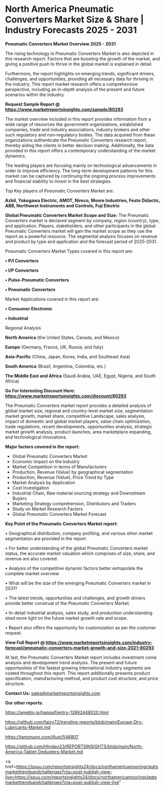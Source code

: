 # North America Pneumatic Converters Market Size & Share | Industry Forecasts 2025 - 2031

<Strong> Pneumatic Converters Market Overview 2025 - 2031</strong>

The rising technology in Pneumatic Converters Market is also depicted in this research report. Factors that are boosting the growth of the market, and giving a positive push to thrive in the global market is explained in detail.

Furthermore, the report highlights on emerging trends, significant drivers, challenges, and opportunities, providing all necessary data for thriving in the industry. This report market research offers a comprehensive perspective, including an in-depth analysis of the present and future scenarios within the industry.

<strong>Request Sample Report @ <a href=https://www.marketreportsinsights.com/sample/80293>https://www.marketreportsinsights.com/sample/80293</a></strong>

The market overview included in this report provides information from a wide range of resources like government organizations, established companies, trade and industry associations, industry brokers and other such regulatory and non-regulatory bodies. The data acquired from these organizations authenticate the Pneumatic Converters research report, thereby aiding the clients in better decision making. Additionally, the data provided in this report offers a contemporary understanding of the market dynamics.

The leading players are focusing mainly on technological advancements in order to improve efficiency. The long-term development patterns for this market can be captured by continuing the ongoing process improvements and financial stability to invest in the best strategies.

Top Key players of Pneumatic Converters Market are:

<strong>Azbil, Yokogawa Electric, AMOT, Nireco, Moore Industries, Festo Didactic, ABB, Northwest Instruments and Controls, Fuji Electric</strong>

<strong><b>Global Pneumatic Converters Market Scope and Size:</b></strong>
The Pneumatic Converters market is declared segment by company, region (country), type, and application. Players, stakeholders, and other participants in the global Pneumatic Converters market will gain the market scope as they use the report as a powerful resource. The segmental analysis focuses on revenue and product by type and application and the forecast period of 2025-2031.

Pneumatic Converters Market Types covered in this report are:

<strong>• P/I Converters

• I/P Converters

• Pulse-Pneumatic Converters

• Pneumatic Converters</strong>

Market Applications covered in this report are:

<strong>• Consumer Electronic

• Industrial</strong> 

Regional Analysis

<strong>North America</strong> (the United States, Canada, and Mexico)

<strong>Europe</strong> (Germany, France, UK, Russia, and Italy)

<strong>Asia-Pacific</strong> (China, Japan, Korea, India, and Southeast Asia)

<strong>South America</strong> (Brazil, Argentina, Colombia, etc.)

<strong>The Middle East and Africa</strong> (Saudi Arabia, UAE, Egypt, Nigeria, and South Africa)

<strong>Go For Interesting Discount Here: <a href=https://www.marketreportsinsights.com/discount/80293>https://www.marketreportsinsights.com/discount/80293</a></strong>

The Pneumatic Converters market report provides a detailed analysis of global market size, regional and country-level market size, segmentation market growth, market share, competitive Landscape, sales analysis, impact of domestic and global market players, value chain optimization, trade regulations, recent developments, opportunities analysis, strategic market growth analysis, product launches, area marketplace expanding, and technological innovations.

<strong><b>Major factors covered in the report:</b></strong>
<ul>
  <li>Global Pneumatic Converters Market </li>
  <li>Economic Impact on the Industry</li>
  <li>Market Competition in terms of Manufacturers</li>
  <li>Production, Revenue (Value) by geographical segmentation</li>
  <li>Production, Revenue (Value), Price Trend by Type</li>
  <li>Market Analysis by Application</li>
  <li>Cost Investigation</li>
  <li>Industrial Chain, Raw material sourcing strategy and Downstream Buyers</li>
  <li>Marketing Strategy comprehension, Distributors and Traders</li>
  <li>Study on Market Research Factors</li>
  <li>Global Pneumatic Converters Market Forecast</li>
</ul>

<strong><b>Key Point of the Pneumatic Converters Market report:</b></strong>

• Geographical distribution, company profiling, and various other market segmentation are provided in the report.

• For better understanding of the global Pneumatic Converters market status, the accurate market valuation which comprises of size, share, and revenue are also covered.

• Analysis of the competitive dynamic factors better extrapolate the complete market overview

• What will be the size of the emerging Pneumatic Converters market in 2031?

• The latest trends, opportunities and challenges, and growth drivers provide better construal of the Pneumatic Converters Market.

• In-detail industrial analysis, sales study, and production understanding shed more light on the future market growth rate and scope.

• Report also offers the opportunity for customization as per the customer request.

<strong><b>View Full Report @ <a href=https://www.marketreportsinsights.com/industry-forecast/pneumatic-converters-market-growth-and-size-2021-80293>https://www.marketreportsinsights.com/industry-forecast/pneumatic-converters-market-growth-and-size-2021-80293</a></b></strong>


At last, the Pneumatic Converters Market report includes investment come analysis and development trend analysis. The present and future opportunities of the fastest growing international industry segments are coated throughout this report. This report additionally presents product specification, manufacturing method, and product cost structure, and price structure.

<strong>Contact Us:</strong>
sales@marketreportsinsights.com

<strong>Our other reports:</strong>

<a href=https://ameblo.jp/haqsaif/entry-12892448020.html>https://ameblo.jp/haqsaif/entry-12892448020.html</a>

<a href=https://github.com/faizy72/trending-reports/blob/main/Europe-Dry-Lubricants-Market.md>https://github.com/faizy72/trending-reports/blob/main/Europe-Dry-Lubricants-Market.md</a>

<a href=https://tanomuno.com/illust/546807>https://tanomuno.com/illust/546807</a>

<a href=https://github.com/Hindavi23/REPORTSINSIGHTS/blob/main/North-America-Tablet-Dedusters-Market.md>https://github.com/Hindavi23/REPORTSINSIGHTS/blob/main/North-America-Tablet-Dedusters-Market.md</a>

<a href=https://issuu.com/reportsinsights24/docs/northamericamooringcleatsmarkettrendsandchallenges?cta=post-publish-view-live>https://issuu.com/reportsinsights24/docs/northamericamooringcleatsmarkettrendsandchallenges?cta=post-publish-view-live</a>"
